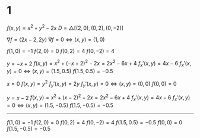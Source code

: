 # 1

$f(x,y)=x^2+y^2-2x$
$D=\triangle[(2,0),(0,2),(0,-2)]$

$\nabla f=\langle2x-2,2y\rangle$
$\nabla f=0\iff(x,y)=(1,0)$

$f(1,0)=-1$
$f(2,0)=0$
$f(0,2)=4$
$f(0,-2)=4$

$y=-x+2$
$f(x,y)=x^2+(-x+2)^2-2x=2x^2-6x+4$
$f_x'(x,y)=4x-6$
$f_x'(x,y)=0\iff (x,y)=(1.5,0.5)$
$f(1.5,0.5)=-0.5$

$x=0$
$f(x,y)=y^2$
$f_y'(x,y)=2y$
$f_y'(x,y)=0\iff (x,y)=(0,0)$
$f(0,0)=0$

$y=x-2$
$f(x,y)=x^2+(x-2)^2-2x=2x^2-6x+4$
$f_x'(x,y)=4x-6$
$f_x'(x,y)=0\iff (x,y)=(1.5,-0.5)$
$f(1.5,-0.5)=-0.5$

---

$f(1,0)=-1$
$f(2,0)=0$
$f(0,2)=4$
$f(0,-2)=4$
$f(1.5,0.5)=-0.5$
$f(0,0)=0$
$f(1.5,-0.5)=-0.5$

